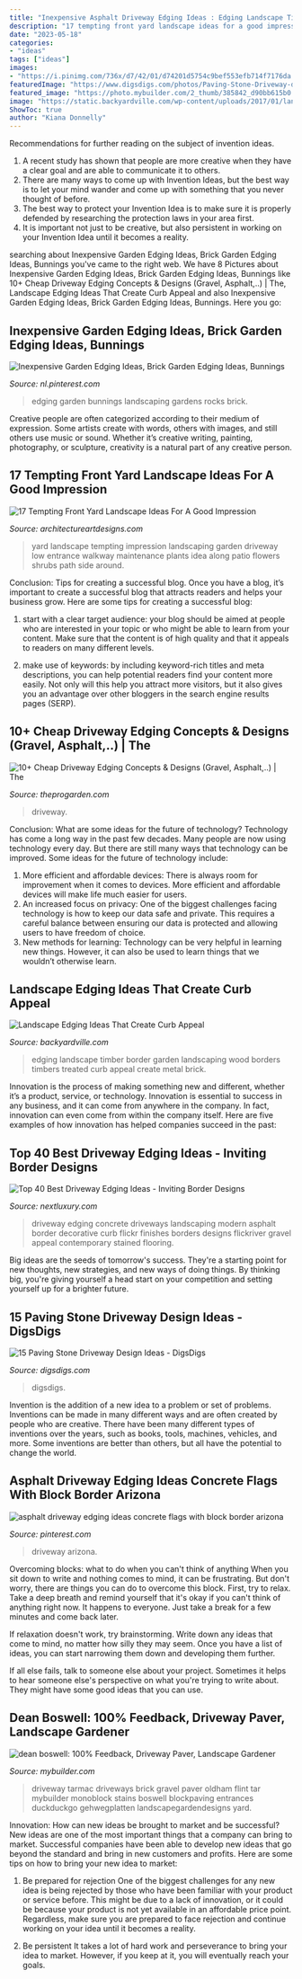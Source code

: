 ```yaml
---
title: "Inexpensive Asphalt Driveway Edging Ideas : Edging Landscape Timber Border Garden Landscaping Wood Borders Timbers Treated Curb Appeal Create Metal Brick"
description: "17 tempting front yard landscape ideas for a good impression"
date: "2023-05-18"
categories:
- "ideas"
tags: ["ideas"]
images:
- "https://i.pinimg.com/736x/d7/42/01/d74201d5754c9bef553efb714f7176da.jpg"
featuredImage: "https://www.digsdigs.com/photos/Paving-Stone-Driveway-design-ideas-6-554x369.jpg"
featured_image: "https://photo.mybuilder.com/2_thumb/385842_d90bb615b0.jpg"
image: "https://static.backyardville.com/wp-content/uploads/2017/01/landscape-timber-edging-397x596.jpg"
ShowToc: true
author: "Kiana Donnelly"
---
```



Recommendations for further reading on the subject of invention ideas.
1. A recent study has shown that people are more creative when they have a clear goal and are able to communicate it to others.
2. There are many ways to come up with Invention Ideas, but the best way is to let your mind wander and come up with something that you never thought of before. 
3. The best way to protect your Invention Idea is to make sure it is properly defended by researching the protection laws in your area first. 
4. It is important not just to be creative, but also persistent in working on your Invention Idea until it becomes a reality.

	

		
searching about Inexpensive Garden Edging Ideas, Brick Garden Edging Ideas, Bunnings you've came to the right web. We have 8 Pictures about Inexpensive Garden Edging Ideas, Brick Garden Edging Ideas, Bunnings like 10+ Cheap Driveway Edging Concepts &amp; Designs (Gravel, Asphalt,..) | The, Landscape Edging Ideas That Create Curb Appeal and also Inexpensive Garden Edging Ideas, Brick Garden Edging Ideas, Bunnings. Here you go:
		
    
## Inexpensive Garden Edging Ideas, Brick Garden Edging Ideas, Bunnings

<img loading=lazy src="https://i.pinimg.com/736x/51/be/db/51bedb263775521b6ed6a8e4156d7318.jpg" onerror="this.onerror=null;this.src='https://tse3.mm.bing.net/th?id=OIP.apYdg7UnbDdxkpx8FRB7EAAAAA&amp;pid=15.1';" alt="Inexpensive Garden Edging Ideas, Brick Garden Edging Ideas, Bunnings">

_Source: nl.pinterest.com_

>edging garden bunnings landscaping gardens rocks brick. 

	

Creative people are often categorized according to their medium of expression. Some artists create with words, others with images, and still others use music or sound. Whether it’s creative writing, painting, photography, or sculpture, creativity is a natural part of any creative person.

    
## 17 Tempting Front Yard Landscape Ideas For A Good Impression

<img loading=lazy src="http://www.architectureartdesigns.com/wp-content/uploads/2015/04/338.jpg" onerror="this.onerror=null;this.src='https://tse4.mm.bing.net/th?id=OIP.FIA-T1dh2pnyrWG4K51ziwHaFj&amp;pid=15.1';" alt="17 Tempting Front Yard Landscape Ideas For A Good Impression">

_Source: architectureartdesigns.com_

>yard landscape tempting impression landscaping garden driveway low entrance walkway maintenance plants idea along patio flowers shrubs path side around. 

	

Conclusion: Tips for creating a successful blog.
Once you have a blog, it’s important to create a successful blog that attracts readers and helps your business grow. Here are some tips for creating a successful blog:
1. start with a clear target audience: your blog should be aimed at people who are interested in your topic or who might be able to learn from your content. Make sure that the content is of high quality and that it appeals to readers on many different levels.

2. make use of keywords: by including keyword-rich titles and meta descriptions, you can help potential readers find your content more easily. Not only will this help you attract more visitors, but it also gives you an advantage over other bloggers in the search engine results pages (SERP).


    
## 10+ Cheap Driveway Edging Concepts &amp; Designs (Gravel, Asphalt,..) | The

<img loading=lazy src="https://farmfoodfamily.com/wp-content/uploads/2021/05/6-wood-gravel-driveway-edging-ideas.jpg" onerror="this.onerror=null;this.src='https://tse2.mm.bing.net/th?id=OIP.kvLrYtqAghnxcRaEzJNRWwHaFA&amp;pid=15.1';" alt="10+ Cheap Driveway Edging Concepts &amp; Designs (Gravel, Asphalt,..) | The">

_Source: theprogarden.com_

>driveway. 

	

Conclusion: What are some ideas for the future of technology?
Technology has come a long way in the past few decades. Many people are now using technology every day. But there are still many ways that technology can be improved. Some ideas for the future of technology include: 
1) More efficient and affordable devices: There is always room for improvement when it comes to devices. More efficient and affordable devices will make life much easier for users. 
2) An increased focus on privacy: One of the biggest challenges facing technology is how to keep our data safe and private. This requires a careful balance between ensuring our data is protected and allowing users to have freedom of choice. 
3) New methods for learning: Technology can be very helpful in learning new things. However, it can also be used to learn things that we wouldn’t otherwise learn.

    
## Landscape Edging Ideas That Create Curb Appeal

<img loading=lazy src="https://static.backyardville.com/wp-content/uploads/2017/01/landscape-timber-edging-397x596.jpg" onerror="this.onerror=null;this.src='https://tse2.mm.bing.net/th?id=OIP.errvDtIjvnfQjZdOcJeBqAAAAA&amp;pid=15.1';" alt="Landscape Edging Ideas That Create Curb Appeal">

_Source: backyardville.com_

>edging landscape timber border garden landscaping wood borders timbers treated curb appeal create metal brick. 

	

Innovation is the process of making something new and different, whether it’s a product, service, or technology. Innovation is essential to success in any business, and it can come from anywhere in the company. In fact, innovation can even come from within the company itself. Here are five examples of how innovation has helped companies succeed in the past:

    
## Top 40 Best Driveway Edging Ideas - Inviting Border Designs

<img loading=lazy src="http://nextluxury.com/wp-content/uploads/contemporary-driveway-edging-ideas.jpg" onerror="this.onerror=null;this.src='https://tse2.mm.bing.net/th?id=OIP.w--SSwnaDIytwMrCBRyLxwHaFj&amp;pid=15.1';" alt="Top 40 Best Driveway Edging Ideas - Inviting Border Designs">

_Source: nextluxury.com_

>driveway edging concrete driveways landscaping modern asphalt border decorative curb flickr finishes borders designs flickriver gravel appeal contemporary stained flooring. 

	

Big ideas are the seeds of tomorrow's success. They're a starting point for new thoughts, new strategies, and new ways of doing things. By thinking big, you're giving yourself a head start on your competition and setting yourself up for a brighter future.

    
## 15 Paving Stone Driveway Design Ideas - DigsDigs

<img loading=lazy src="https://www.digsdigs.com/photos/Paving-Stone-Driveway-design-ideas-6-554x369.jpg" onerror="this.onerror=null;this.src='https://tse1.mm.bing.net/th?id=OIP._k8Hsa-64KvkA0gzZjjrCwHaE7&amp;pid=15.1';" alt="15 Paving Stone Driveway Design Ideas - DigsDigs">

_Source: digsdigs.com_

>digsdigs. 

	

Invention is the addition of a new idea to a problem or set of problems. Inventions can be made in many different ways and are often created by people who are creative. There have been many different types of inventions over the years, such as books, tools, machines, vehicles, and more. Some inventions are better than others, but all have the potential to change the world.

    
## Asphalt Driveway Edging Ideas Concrete Flags With Block Border Arizona

<img loading=lazy src="https://i.pinimg.com/736x/d7/42/01/d74201d5754c9bef553efb714f7176da.jpg" onerror="this.onerror=null;this.src='https://tse3.mm.bing.net/th?id=OIP.hqa6DGiZcxLO1fLfvK_XYgHaLw&amp;pid=15.1';" alt="asphalt driveway edging ideas concrete flags with block border arizona">

_Source: pinterest.com_

>driveway arizona. 

	

Overcoming blocks: what to do when you can't think of anything
When you sit down to write and nothing comes to mind, it can be frustrating. But don't worry, there are things you can do to overcome this block.
First, try to relax. Take a deep breath and remind yourself that it's okay if you can't think of anything right now. It happens to everyone. Just take a break for a few minutes and come back later.

If relaxation doesn't work, try brainstorming. Write down any ideas that come to mind, no matter how silly they may seem. Once you have a list of ideas, you can start narrowing them down and developing them further.

If all else fails, talk to someone else about your project. Sometimes it helps to hear someone else's perspective on what you're trying to write about. They might have some good ideas that you can use.

    
## Dean Boswell: 100% Feedback, Driveway Paver, Landscape Gardener

<img loading=lazy src="https://photo.mybuilder.com/2_thumb/385842_d90bb615b0.jpg" onerror="this.onerror=null;this.src='https://tse1.mm.bing.net/th?id=OIP.IPnfwpbLEqj29lQjPRg3kAHaFj&amp;pid=15.1';" alt="dean boswell: 100% Feedback, Driveway Paver, Landscape Gardener">

_Source: mybuilder.com_

>driveway tarmac driveways brick gravel paver oldham flint tar mybuilder monoblock stains boswell blockpaving entrances duckduckgo gehwegplatten landscapegardendesigns yard. 

	

Innovation: How can new ideas be brought to market and be successful?
New ideas are one of the most important things that a company can bring to market. Successful companies have been able to develop new ideas that go beyond the standard and bring in new customers and profits. Here are some tips on how to bring your new idea to market:
1. Be prepared for rejection
One of the biggest challenges for any new idea is being rejected by those who have been familiar with your product or service before. This might be due to a lack of innovation, or it could be because your product is not yet available in an affordable price point. Regardless, make sure you are prepared to face rejection and continue working on your idea until it becomes a reality.

2. Be persistent
It takes a lot of hard work and perseverance to bring your idea to market. However, if you keep at it, you will eventually reach your goals.

